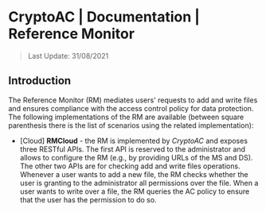 # CryptoAC | Documentation | Reference Monitor

> Last Update: 31/08/2021

## Introduction

The Reference Monitor (RM) mediates users' requests to add and write files and ensures compliance with the access control policy for data protection. The following implementations of the RM are available (between square parenthesis there is the list of scenarios using the related implementation):
* [Cloud] **RMCloud** - the RM is implemented by *CryptoAC* and exposes three RESTful APIs. The first API is reserved to the administrator and allows to configure the RM (e.g., by providing URLs of the MS and DS). The other two APIs are for checking add and write files operations. Whenever a user wants to add a new file, the RM checks whether the user is granting to the administrator all permissions over the file. When a user wants to write over a file, the RM queries the AC policy to ensure that the user has the permission to do so.
